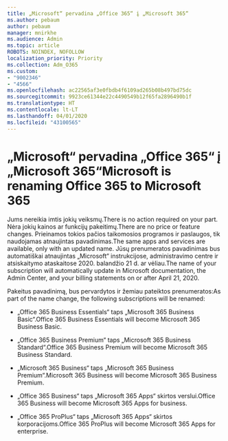 ```yaml
---
title: „Microsoft“ pervadina „Office 365“ į „Microsoft 365“
ms.author: pebaum
author: pebaum
manager: mnirkhe
ms.audience: Admin
ms.topic: article
ROBOTS: NOINDEX, NOFOLLOW
localization_priority: Priority
ms.collection: Adm_O365
ms.custom:
- "9002346"
- "4566"
ms.openlocfilehash: ac22565af3e0fbdb4f6109ad265b08b497bd75dc
ms.sourcegitcommit: 9923ce61344e22c4490549b12f65fa2896490b1f
ms.translationtype: HT
ms.contentlocale: lt-LT
ms.lasthandoff: 04/01/2020
ms.locfileid: "43100565"
---
```

# <a name="microsoft-is-renaming-office-365-to-microsoft-365"></a><span data-ttu-id="e901b-102">„Microsoft“ pervadina „Office 365“ į „Microsoft 365“</span><span class="sxs-lookup"><span data-stu-id="e901b-102">Microsoft is renaming Office 365 to Microsoft 365</span></span>

<span data-ttu-id="e901b-103">Jums nereikia imtis jokių veiksmų.</span><span class="sxs-lookup"><span data-stu-id="e901b-103">There is no action required on your part.</span></span> <span data-ttu-id="e901b-104">Nėra jokių kainos ar funkcijų pakeitimų.</span><span class="sxs-lookup"><span data-stu-id="e901b-104">There are no price or feature changes.</span></span> <span data-ttu-id="e901b-105">Prieinamos tokios pačios taikomosios programos ir paslaugos, tik naudojamas atnaujintas pavadinimas.</span><span class="sxs-lookup"><span data-stu-id="e901b-105">The same apps and services are available, only with an updated name.</span></span> <span data-ttu-id="e901b-106">Jūsų prenumeratos pavadinimas bus automatiškai atnaujintas „Microsoft“ instrukcijose, administravimo centre ir atsiskaitymo ataskaitose 2020. balandžio 21 d. ar vėliau.</span><span class="sxs-lookup"><span data-stu-id="e901b-106">The name of your subscription will automatically update in Microsoft documentation, the Admin Center, and your billing statements on or after April 21, 2020.</span></span>

<span data-ttu-id="e901b-107">Pakeitus pavadinimą, bus pervardytos ir žemiau pateiktos prenumeratos:</span><span class="sxs-lookup"><span data-stu-id="e901b-107">As part of the name change, the following subscriptions will be renamed:</span></span>

- <span data-ttu-id="e901b-108">„Office 365 Business Essentials“ taps „Microsoft 365 Business Basic“.</span><span class="sxs-lookup"><span data-stu-id="e901b-108">Office 365 Business Essentials will become Microsoft 365 Business Basic.</span></span>

- <span data-ttu-id="e901b-109">„Office 365 Business Premium“ taps „Microsoft 365 Business Standard“.</span><span class="sxs-lookup"><span data-stu-id="e901b-109">Office 365 Business Premium will become Microsoft 365 Business Standard.</span></span>

- <span data-ttu-id="e901b-110">„Microsoft 365 Business“ taps „Microsoft 365 Business Premium“.</span><span class="sxs-lookup"><span data-stu-id="e901b-110">Microsoft 365 Business will become Microsoft 365 Business Premium.</span></span>

- <span data-ttu-id="e901b-111">„Office 365 Business“ taps „Microsoft 365 Apps“ skirtos verslui.</span><span class="sxs-lookup"><span data-stu-id="e901b-111">Office 365 Business will become Microsoft 365 Apps for business.</span></span>

- <span data-ttu-id="e901b-112">„Office 365 ProPlus“ taps „Microsoft 365 Apps“ skirtos korporacijoms.</span><span class="sxs-lookup"><span data-stu-id="e901b-112">Office 365 ProPlus will become Microsoft 365 Apps for enterprise.</span></span>
